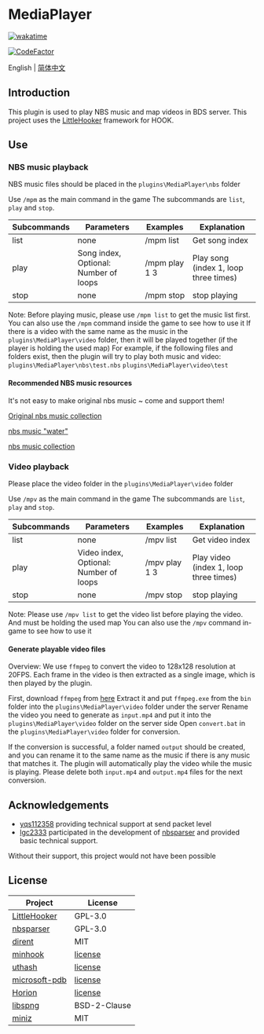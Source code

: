 # MediaPlayer

[![wakatime](https://wakatime.com/badge/user/2838d0e1-1416-4f45-bc46-cbda8f4d9e75/project/193328a5-c16a-4ad4-9ab2-f18b70349042.svg)](https://wakatime.com/badge/user/2838d0e1-1416-4f45-bc46-cbda8f4d9e75/project/193328a5-c16a-4ad4-9ab2-f18b70349042)

[![CodeFactor](https://www.codefactor.io/repository/github/extcanary/mediaplayer/badge)](https://www.codefactor.io/repository/github/extcanary/mediaplayer)

English | [简体中文](README_ZH.md)

## Introduction
This plugin is used to play NBS music and map videos in BDS server.
This project uses the [LittleHooker](https://github.com/ExtcanaRy/LittleHooker) framework for HOOK.

## Use
### NBS music playback
NBS music files should be placed in the ``plugins\MediaPlayer\nbs`` folder

Use ``/mpm`` as the main command in the game
The subcommands are ``list``, ``play`` and ``stop``.

| Subcommands | Parameters                            | Examples      | Explanation                           |
| ----------- | ------------------------------------- | ------------- | ------------------------------------- |
| list        | none                                  | /mpm list     | Get song index                        |
| play        | Song index, Optional: Number of loops | /mpm play 1 3 | Play song (index 1, loop three times) |
| stop        | none                                  | /mpm stop     | stop playing                          |

Note: Before playing music, please use ``/mpm list`` to get the music list first.
You can also use the ``/mpm`` command inside the game to see how to use it
If there is a video with the same name as the music in the ``plugins\MediaPlayer\video`` folder, then it will be played together (if the player is holding the used map)
For example, if the following files and folders exist, then the plugin will try to play both music and video:
``plugins\MediaPlayer\nbs\test.nbs``
``plugins\MediaPlayer\video\test``

#### Recommended NBS music resources
It's not easy to make original nbs music ~ come and support them!

[Original nbs music collection](https://www.minebbs.com/resources/nbs.4773/)

[nbs music "water"](https://www.minebbs.com/resources/nbs-water.4365/)

[nbs music collection](https://github.com/nickg2/NBSsongs)

### Video playback
Please place the video folder in the ``plugins\MediaPlayer\video`` folder

Use ``/mpv`` as the main command in the game
The subcommands are ``list``, ``play`` and ``stop``.

| Subcommands | Parameters                             | Examples      | Explanation                            |
| ----------- | -------------------------------------- | ------------- | -------------------------------------- |
| list        | none                                   | /mpv list     | Get video index                        |
| play        | Video index, Optional: Number of loops | /mpv play 1 3 | Play video (index 1, loop three times) |
| stop        | none                                   | /mpv stop     | stop playing                           |

Note: Please use ``/mpv list`` to get the video list before playing the video. And must be holding the used map
You can also use the ``/mpv`` command in-game to see how to use it

#### Generate playable video files
Overview:
We use ``ffmpeg`` to convert the video to 128x128 resolution at 20FPS.
Each frame in the video is then extracted as a single image, which is then played by the plugin.

First, download ``ffmpeg`` from [here](https://www.gyan.dev/ffmpeg/builds/ffmpeg-git-full.7z)
Extract it and put ``ffmpeg.exe`` from the ``bin`` folder into the ``plugins\MediaPlayer\video`` folder under the server
Rename the video you need to generate as ``input.mp4`` and put it into the ``plugins\MediaPlayer\video`` folder on the server side
Open ``convert.bat`` in the ``plugins\MediaPlayer\video`` folder for conversion.

If the conversion is successful, a folder named ``output`` should be created, and you can rename it to the same name as the music if there is any music that matches it. The plugin will automatically play the video while the music is playing.
Please delete both ``input.mp4`` and ``output.mp4`` files for the next conversion.

## Acknowledgements

- [yqs112358](https://github.com/yqs112358) providing technical support at send packet level
- [lgc2333](https://github.com/lgc2333) participated in the development of [nbsparser](https://github.com/ExtcanaRy/nbsparser) and provided basic technical support.

Without their support, this project would not have been possible

## License

| Project                                                      | License                                                                   |
| ------------------------------------------------------------ | ------------------------------------------------------------------------- |
| [LittleHooker](https://github.com/ExtcanaRy/LittleHooker) | GPL-3.0                                                                   |
| [nbsparser](https://github.com/ExtcanaRy/nbsparser)       | GPL-3.0                                                                   |
| [dirent](https://github.com/tronkko/dirent)                  | MIT                                                                       |
| [minhook](https://github.com/TsudaKageyu/minhook)            | [license](https://github.com/TsudaKageyu/minhook/blob/master/LICENSE.txt) |
| [uthash](https://github.com/troydhanson/uthash)              | [license](https://github.com/troydhanson/uthash/blob/master/LICENSE)      |
| [microsoft-pdb](https://github.com/microsoft/microsoft-pdb)  | [license](https://github.com/microsoft/microsoft-pdb/blob/master/LICENSE) |
| [Horion](https://github.com/horionclient/Horion)             | [license](https://github.com/horionclient/Horion/blob/master/LICENSE)     |
| [libspng](https://github.com/randy408/libspng/)              | BSD-2-Clause                                                              |
| [miniz](https://github.com/richgel999/miniz)                 | MIT                                                                       |

